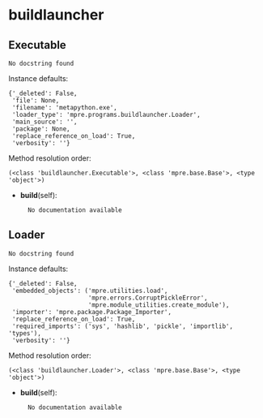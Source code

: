 buildlauncher
==============



Executable
--------------

	No docstring found


Instance defaults: 

	{'_deleted': False,
	 'file': None,
	 'filename': 'metapython.exe',
	 'loader_type': 'mpre.programs.buildlauncher.Loader',
	 'main_source': '',
	 'package': None,
	 'replace_reference_on_load': True,
	 'verbosity': ''}

Method resolution order: 

	(<class 'buildlauncher.Executable'>, <class 'mpre.base.Base'>, <type 'object'>)

- **build**(self):

		No documentation available


Loader
--------------

	No docstring found


Instance defaults: 

	{'_deleted': False,
	 'embedded_objects': ('mpre.utilities.load',
	                      'mpre.errors.CorruptPickleError',
	                      'mpre.module_utilities.create_module'),
	 'importer': 'mpre.package.Package_Importer',
	 'replace_reference_on_load': True,
	 'required_imports': ('sys', 'hashlib', 'pickle', 'importlib', 'types'),
	 'verbosity': ''}

Method resolution order: 

	(<class 'buildlauncher.Loader'>, <class 'mpre.base.Base'>, <type 'object'>)

- **build**(self):

		No documentation available

